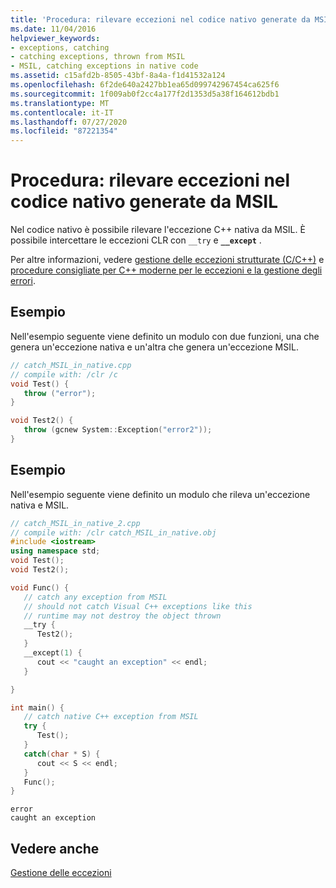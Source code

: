```yaml
---
title: 'Procedura: rilevare eccezioni nel codice nativo generate da MSIL'
ms.date: 11/04/2016
helpviewer_keywords:
- exceptions, catching
- catching exceptions, thrown from MSIL
- MSIL, catching exceptions in native code
ms.assetid: c15afd2b-8505-43bf-8a4a-f1d41532a124
ms.openlocfilehash: 6f2de640a2427bb1ea65d099742967454ca625f6
ms.sourcegitcommit: 1f009ab0f2cc4a177f2d1353d5a38f164612bdb1
ms.translationtype: MT
ms.contentlocale: it-IT
ms.lasthandoff: 07/27/2020
ms.locfileid: "87221354"
---
```

# <a name="how-to-catch-exceptions-in-native-code-thrown-from-msil"></a>Procedura: rilevare eccezioni nel codice nativo generate da MSIL

Nel codice nativo è possibile rilevare l'eccezione C++ nativa da MSIL.  È possibile intercettare le eccezioni CLR con `__try` e **`__except`** .

Per altre informazioni, vedere [gestione delle eccezioni strutturate (C/C++)](../cpp/structured-exception-handling-c-cpp.md) e [procedure consigliate per C++ moderne per le eccezioni e la gestione degli errori](../cpp/errors-and-exception-handling-modern-cpp.md).

## <a name="example"></a>Esempio

Nell'esempio seguente viene definito un modulo con due funzioni, una che genera un'eccezione nativa e un'altra che genera un'eccezione MSIL.

```cpp
// catch_MSIL_in_native.cpp
// compile with: /clr /c
void Test() {
   throw ("error");
}

void Test2() {
   throw (gcnew System::Exception("error2"));
}
```

## <a name="example"></a>Esempio

Nell'esempio seguente viene definito un modulo che rileva un'eccezione nativa e MSIL.

```cpp
// catch_MSIL_in_native_2.cpp
// compile with: /clr catch_MSIL_in_native.obj
#include <iostream>
using namespace std;
void Test();
void Test2();

void Func() {
   // catch any exception from MSIL
   // should not catch Visual C++ exceptions like this
   // runtime may not destroy the object thrown
   __try {
      Test2();
   }
   __except(1) {
      cout << "caught an exception" << endl;
   }

}

int main() {
   // catch native C++ exception from MSIL
   try {
      Test();
   }
   catch(char * S) {
      cout << S << endl;
   }
   Func();
}
```

```Output
error
caught an exception
```

## <a name="see-also"></a>Vedere anche

[Gestione delle eccezioni](../extensions/exception-handling-cpp-component-extensions.md)
